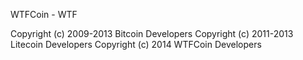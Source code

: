 WTFCoin - WTF

Copyright (c) 2009-2013 Bitcoin Developers
Copyright (c) 2011-2013 Litecoin Developers
Copyright (c) 2014 WTFCoin Developers